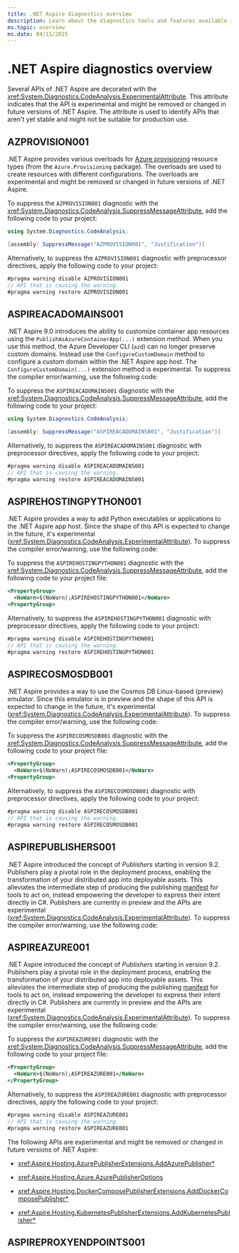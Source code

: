 ```yaml
---
title: .NET Aspire diagnostics overview
description: Learn about the diagnostics tools and features available in .NET Aspire.
ms.topic: overview
ms.date: 04/11/2025
---
```


# .NET Aspire diagnostics overview

Several APIs of .NET Aspire are decorated with the <xref:System.Diagnostics.CodeAnalysis.ExperimentalAttribute>. This attribute indicates that the API is experimental and might be removed or changed in future versions of .NET Aspire. The attribute is used to identify APIs that aren't yet stable and might not be suitable for production use.

## AZPROVISION001

<span id="AZPROVISION001"></span>

.NET Aspire provides various overloads for [Azure provisioning](../azure/integrations-overview.md#azureprovisioning-customization) resource types (from the `Azure.Provisioning` package). The overloads are used to create resources with different configurations. The overloads are experimental and might be removed or changed in future versions of .NET Aspire.

To suppress the `AZPROVISION001` diagnostic with the <xref:System.Diagnostics.CodeAnalysis.SuppressMessageAttribute>, add the following code to your project:

```csharp
using System.Diagnostics.CodeAnalysis;

[assembly: SuppressMessage("AZPROVISION001", "Justification")]
```

Alternatively, to suppress the `AZPROVISION001` diagnostic with preprocessor directives, apply the following code to your project:

```csharp
#pragma warning disable AZPROVISION001
// API that is causing the warning.
#pragma warning restore AZPROVISION001
```

## ASPIREACADOMAINS001

<span id="ASPIREACADOMAINS001"></span>

.NET Aspire 9.0 introduces the ability to customize container app resources using the `PublishAsAzureContainerApp(...)` extension method. When you use this method, the Azure Developer CLI (`azd`) can no longer preserve custom domains. Instead use the `ConfigureCustomDomain` method to configure a custom domain within the .NET Aspire app host. The `ConfigureCustomDomain(...)` extension method is experimental. To suppress the compiler error/warning, use the following code:

To suppress the `ASPIREACADOMAINS001` diagnostic with the <xref:System.Diagnostics.CodeAnalysis.SuppressMessageAttribute>, add the following code to your project:

```csharp
using System.Diagnostics.CodeAnalysis;

[assembly: SuppressMessage("ASPIREACADOMAINS001", "Justification")]
```

Alternatively, to suppress the `ASPIREACADOMAINS001` diagnostic with preprocessor directives, apply the following code to your project:

```csharp
#pragma warning disable ASPIREACADOMAINS001
// API that is causing the warning.
#pragma warning restore ASPIREACADOMAINS001
```

## ASPIREHOSTINGPYTHON001

<span id="ASPIREHOSTINGPYTHON001"></span>

.NET Aspire provides a way to add Python executables or applications to the .NET Aspire app host. Since the shape of this API is expected to change in the future, it's experimental (<xref:System.Diagnostics.CodeAnalysis.ExperimentalAttribute>). To suppress the compiler error/warning, use the following code:

To suppress the `ASPIREHOSTINGPYTHON001` diagnostic with the <xref:System.Diagnostics.CodeAnalysis.SuppressMessageAttribute>, add the following code to your project file:

```xml
<PropertyGroup>
  <NoWarn>$(NoWarn);ASPIREHOSTINGPYTHON001</NoWarn>
<PropertyGroup>
```

Alternatively, to suppress the `ASPIREHOSTINGPYTHON001` diagnostic with preprocessor directives, apply the following code to your project:

```csharp
#pragma warning disable ASPIREHOSTINGPYTHON001
// API that is causing the warning.
#pragma warning restore ASPIREHOSTINGPYTHON001
```

## ASPIRECOSMOSDB001

<span id="ASPIRECOSMOSDB001"></span>

.NET Aspire provides a way to use the Cosmos DB Linux-based (preview) emulator. Since this emulator is in preview and the shape of this API is expected to change in the future, it's experimental (<xref:System.Diagnostics.CodeAnalysis.ExperimentalAttribute>). To suppress the compiler error/warning, use the following code:

To suppress the `ASPIRECOSMOSDB001` diagnostic with the <xref:System.Diagnostics.CodeAnalysis.SuppressMessageAttribute>, add the following code to your project file:

```xml
<PropertyGroup>
  <NoWarn>$(NoWarn);ASPIRECOSMOSDB001</NoWarn>
<PropertyGroup>
```

Alternatively, to suppress the `ASPIRECOSMOSDB001` diagnostic with preprocessor directives, apply the following code to your project:

```csharp
#pragma warning disable ASPIRECOSMOSDB001
// API that is causing the warning.
#pragma warning restore ASPIRECOSMOSDB001
```

## ASPIREPUBLISHERS001

<span id="ASPIREPUBLISHERS001"></span>

.NET Aspire introduced the concept of _Publishers_ starting in version 9.2. Publishers play a pivotal role in the deployment process, enabling the transformation of your distributed app into deployable assets. This alleviates the intermediate step of producing the publishing [manifest](../deployment/manifest-format.md) for tools to act on, instead empowering the developer to express their intent directly in C#. Publishers are currently in preview and the APIs are experimental (<xref:System.Diagnostics.CodeAnalysis.ExperimentalAttribute>). To suppress the compiler error/warning, use the following code:




## ASPIREAZURE001

<span id="ASPIREAZURE001"></span>

.NET Aspire introduced the concept of _Publishers_ starting in version 9.2. Publishers play a pivotal role in the deployment process, enabling the transformation of your distributed app into deployable assets. This alleviates the intermediate step of producing the publishing [manifest](../deployment/manifest-format.md) for tools to act on, instead empowering the developer to express their intent directly in C#. Publishers are currently in preview and the APIs are experimental (<xref:System.Diagnostics.CodeAnalysis.ExperimentalAttribute>). To suppress the compiler error/warning, use the following code:

To suppress the `ASPIREAZURE001` diagnostic with the <xref:System.Diagnostics.CodeAnalysis.SuppressMessageAttribute>, add the following code to your project file:

```xml
<PropertyGroup>
  <NoWarn>$(NoWarn);ASPIREAZURE001</NoWarn>
</PropertyGroup>
```

Alternatively, to suppress the `ASPIREAZURE001` diagnostic with preprocessor directives, apply the following code to your project:

```csharp
#pragma warning disable ASPIREAZURE001
// API that is causing the warning.
#pragma warning restore ASPIREAZURE001
```

The following APIs are experimental and might be removed or changed in future versions of .NET Aspire:

- <xref:Aspire.Hosting.AzurePublisherExtensions.AddAzurePublisher*>
- <xref:Aspire.Hosting.Azure.AzurePublisherOptions>

- <xref:Aspire.Hosting.DockerComposePublisherExtensions.AddDockerComposePublisher*>
- <xref:Aspire.Hosting.KubernetesPublisherExtensions.AddKubernetesPublisher*>

## ASPIREPROXYENDPOINTS001
